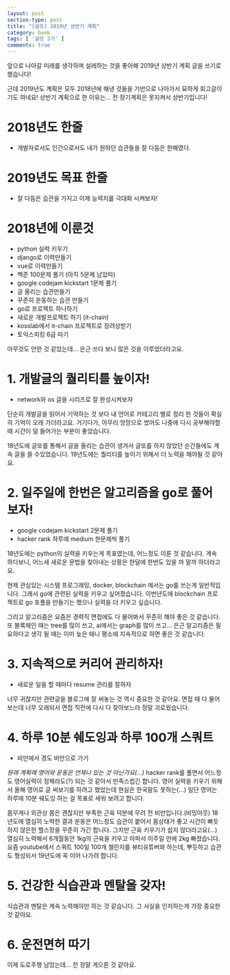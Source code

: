 ```yaml
---
layout: post
section-type: post
title: "[글또] 2019년 상반기 계획"
category: Geek
tags: [ '글또 2기' ]
comments: true
---
```


앞으로 나아갈 미래를 생각하며 설레하는 것을 좋아해 2019년 상반기 계획 글을 쓰기로 했습니다!

근데 2019년도 계획은 모두 2018년에 해낸 것들을 기반으로 나아가서 묘하게 회고글이기도 하네요!
상반기 계획으로 한 이유는... 전 장기계획은 못지켜서 상반기입니다!

# 2018년도 한줄
- 개발자로서도 인간으로서도 내가 원하던 습관들을 잘 다듬은 한해였다.

# 2019년도 목표 한줄
- 잘 다듬은 습관을 가지고 이제 능력치를 극대화 시켜보자!

# 2018년에 이룬것
- python 실력 키우기
- django로 이력만들기
- vue로 이력만들기
- 백준 100문제 풀기 (아직 5문제 남았따)
- google codejam kickstart 1문제 풀기
- 글 올리는 습관만들기
- 꾸준히 운동하는 습관 만들기
- go로 프로젝트 하나하기
- 새로운 개발프로젝트 하기 (it-chain)
- kosslab에서 it-chain 프로젝트로 장려상받기
- 토익스피킹 6급 따기

아무것도 안한 것 같았는데... 은근 쓰다 보니 많은 것을 이루었더라고요.

# 1. 개발글의 퀄리티를 높이자!
- network와 os 글을 시리즈로 잘 완성시켜보자

단순히 개발글을 읽어서 기억하는 것 보다 내 언어로 카테고리 별로 정리 한 것들이 확실히 기억이 오래 가더라고요.
거기다가, 아무리 엉망으로 썼어도 나중에 다시 공부해야할 때 시간이 덜 들어가는 부분이 좋았습니다.

18년도에 글또를 통해서 글을 올리는 습관이 생겨서 글또를 하지 않았던 순간들에도 계속 글을 쓸 수있었습니다.
19년도에는 퀄리티를 높이기 위해서 더 노력을 해야될 것 같아요.


# 2. 일주일에 한번은 알고리즘을 go로 풀어보자!
- google codejam kickstart 2문제 풀기
- hacker rank 하루에 medium 한문제씩 풀기

18년도에는 python의 실력을 키우는게 목표였는데, 어느정도 이룬 것 같습니다.
계속 하다보니, 어느새 새로운 문법을 찾아내는 상황은 한달에 한번도 있을 까 말까 하더라고요.

현제 관심있는 시스템 프로그래밍, docker, blockchain 에서는 go를 쓰는게 일반적입니다. 그래서 go에 관련된 실력을 키우고 싶어졌습니다.
이번년도에 blockchain 프로젝트로 go 포폴을 만들기는 했으나 실력을 더 키우고 싶습니다.

그리고 알고리즘은 요즘은 경력직 면접에도 다 물어봐서 꾸준히 해야 좋은 것 같습니다.
또 블록체인 때는 tree를 많이 쓰고, ai에서는 graph를 많이 쓰고...
은근 알고리즘은 필요하다고 생각 될 때는 이미 늦은 때니 평소에 지속적으로 하면 좋은 것 같습니다.


# 3. 지속적으로 커리어 관리하자!
- 새로운 일을 할 때마다 resume 관리를 잘하자

너무 귀찮지만 관련글을 블로그에 잘 써놓는 것 역시 중요한 것 같아요.
면접 때 다 물어보는데 너무 오래되서 면접 직전에 다시 다 찾아보느라 정말 괴로웠습니다.


# 4. 하루 10분 쉐도잉과 하루 100개 스쿼트
- 비만에서 경도 비만으로 가기

*원래 계획에 영어와 운동은 언제나 있는 것 아닌가요(...)*
hacker rank를 풀면서 어느정도 영어실력이 정체라도(?) 되는 것 같아서 만족스럽긴 합니다.
영어 실력을 키우기 위해서 올해 영어로 글 써보기를 하려고 했었는데 현실은 한국말도 못하는(...)
일단 영어는 하루에 10분 쉐도잉 하는 걸 목표로 세워 보려고 합니다.

몸무게나 외관상 몸은 괜찮지만 부족한 근육 덕분에 무려 전 비만입니다.(비밍아웃)
18년도에 열심히 노력한 결과 운동은 어느정도 습관이 붙어서 몸상태가 좋고 시간이 빠듯하지 않은한 헬스장을 꾸준히 가긴 합니다.
그치만 근육 키우기가 쉽지 않더라고요(...) 열심히 노력해서 6개월동안 1kg의 근육을 키우고 아파서 이주일 만에 2kg 빠졌습니다.
요즘 youtube에서 스쿼트 100일 100개 챌린지를 뷰티유튜버와 하는데, 뿌듯하고 습관도 형성되서 19년도에 꼭 이어 나가려 합니다.


# 5. 건강한 식습관과 멘탈을 갖자!
식습관과 멘탈은 계속 노력해야만 하는 것 같습니다. 그 사실을 인지하는게 가장 중요한 것 같아요.


# 6. 운전면허 따기
이제 도로주행 남았는데... 전 정말 게으른 것 같아요.
